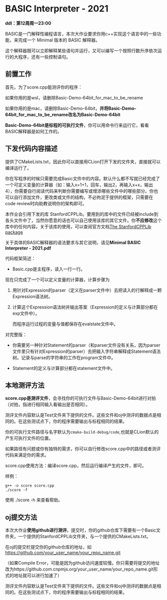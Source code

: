 # BASIC Interpreter - 2021

**ddl：第12周周一23:00**

BASIC是一门解释性编程语言，本次大作业要求你用c++实现这个语言中的一些功能，来完成一个 Minimal 版本的 BASIC 解释器。

这个解释器既可以立即解释某些语句并运行，又可以编写一个按照行数升序依次运行的大程序，还有一些控制语句。



## 前置工作

首先，为了score.cpp能测评你的程序：

如果你用的是wsl，请删除Basic-Demo-64bit_for_mac_to_be_rename

如果你用的是mac，请删除Basic-Demo-64bit，**并将Basic-Demo-64bit_for_mac_to_be_rename改名为Basic-Demo-64bit**

**Basic-Demo-64bit是标程的可执行文件**，你可以用命令行来运行它，看看BASIC解释器是如何工作的。



## 下发代码内容描述

提供了CMakeLists.txt，因此你可以直接用CLion打开下发的文件夹，直接就可以编译运行了。

你在写程序的时候只需要完成Basic文件中的内容。默认什么都不写就已经完成了一个可定义变量的计算器（如：输入x=1+1，回车，输出2，再输入x+x，输出4），你需要自行阅读代码来判断你需要编写或增添哪些文件中的哪些部分。你也可以自行添加文件，更改类或文件的结构，不必拘泥于提供的框架，只需要在code review时向助教说明你的架构即可。

本作业会引用下发的库 StanfordCPPLib。要用到的库中的文件已经被include到各头文件中了，当然你愿意的话也可以自己使用该库的其它文件。你**不应修改**这个库中的任何内容。关于该库的使用，可以查阅官方文档[The StanfordCPPLib package](https://cs.stanford.edu/people/eroberts/StanfordCPPLib/doc/index.html)

关于具体的BASIC解释器的语法要求与其它说明，请见**Minimal BASIC Interpreter - 2021.pdf**



代码框架简述：

- Basic.cpp是主程序，读入一行一行。

现在只完成了一个可以定义变量的计算器，计算步骤为

1. 用针对Expression的parser（定义在parser文件中）去把读入的行解释成一颗Expression语法树。

2. 计算这个Expression语法树并输出答案（Expression的定义与计算部分都在exp文件中）。

   而程序运行过程的变量与值都保存在evalstate文件中。



对完整版：

- 你需要另一种针对Statement的parser（和parser文件没有关系，因为parser文件里只有针对Expression的parser）去把输入字符串解释成Statement语法树。记录与parse的字符串的工作在program文件中。

- Statement的定义与计算部分都在statement文件中。



## 本地测评方法

**score.cpp是测评文件**，会寻找你的可执行文件与Basic-Demo-64bit进行对拍（对拍，指进行相同输入看输出是否相同）。

测评文件内容默认是Test文件夹下提供的文件。这些文件和oj中测评的数据点是相同的。在这些测试点下，你的程序需要输出与标程相同的结果。

你的可执行文件路径与名字默认为`cmake-build-debug/code`,也就是CLion默认的产生可执行文件的位置。

如果路径有问题或你有独特的需求，你可以自行修改score.cpp中的路径或者测评代码来满足你的需求。



score.cpp使用方法：编译score.cpp，然后运行编译产生的文件，即可。

样例：

```
g++ -o score score.cpp
./score -f
```

使用 ./score -h 来查看帮助。



## oj提交方法

本次大作业**使用github进行测评**。提交时，你的github仓库下需要有一个Basic文件夹，一个提供的StanfordCPPLib文件夹，与一个提供的CMakeLists.txt。



在oj的提交栏提交你的github仓库的地址，如 https://github.com/your_user_name/your_repo_name.git

（如果Compile Error，可能是因为github访问速度较慢。你只需要将提交的地址改为https://github.com.cnpmjs.org/your_user_name/your_repo_name.git形式的地址就可以进行加速了）



测评文件内容默认是Test文件夹下提供的文件。这些文件和oj中测评的数据点是相同的。在这些测试点下，你的程序需要输出与标程相同的结果。



